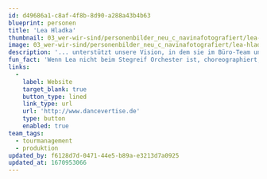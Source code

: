 ```yaml
---
id: d49686a1-c8af-4f8b-8d90-a288a43b4b63
blueprint: personen
title: 'Lea Hladka'
thumbnail: 03_wer-wir-sind/personenbilder_neu_c_navinafotografiert/lea-hladka_(c)_navinafotografiert-3631-b.jpg
image: 03_wer-wir-sind/personenbilder_neu_c_navinafotografiert/lea-hladka_(c)_navinafotografiert-3631-b.jpg
description: '... unterstützt unsere Vision, in dem sie im Büro-Team und beim Orchester als tanzende Projektleiterin dabei ist. Für manche Produktionen ist sie ein Kopf vom Stage-Team.'
fun_fact: 'Wenn Lea nicht beim Stegreif Orchester ist, choreographiert, tanzt und organisiert sie für ihre Firma dancevertise.'
links:
  -
    label: Website
    target_blank: true
    button_type: lined
    link_type: url
    url: 'http://www.dancevertise.de'
    type: button
    enabled: true
team_tags:
  - tourmanagement
  - produktion
updated_by: f6128d7d-0471-44e5-b89a-e3213d7a0925
updated_at: 1670953066
---
```

